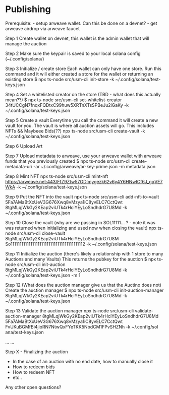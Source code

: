 # Publishing

Prerequisite: - setup arweave wallet. Can this be done on a devnet? - get arweave airdrop via arweave faucet

Step 1
Create wallet on devnet, this wallet is the admin wallet that will manage the auction

Step 2
Make sure the keypair is saved to your local solana config (~/.config/solana/)

Step 3
Initialize / create store
Each wallet can only have one store.
Run this command and it will either created a store for the wallet or returning an existing store
$ npx ts-node src/usm-cli init-store -k ~/.config/solana/test-keys.json

Step 4
Set a whitelisted creator on the store (TBD - what does this actually mean??)
$ npx ts-node src/usm-cli set-whitelist-creator 34tUCCgN7fnqxFQDtxC99huw5XRTnXTsSPBeJu2iGaKy -k ~/.config/solana/test-keys.json

Step 5
Create a vault
Everytime you call the command it will create a new vault for you. The vault is where all auction assets will go. This includes NFTs && Maybeee Bids(??)
npx ts-node src/usm-cli create-vault -k ~/.config/solana/test-keys.json

Step 6
Upload Art

Step 7
Upload metadata to arweave, use your arweave wallet with arweave funds that you previously created
$ npx ts-node src/usm-cli create-metadata-uri -ar ~/.config/arweave/ar-key-prime.json -m metadata.json

Step 8
Mint NFT
npx ts-node src/usm-cli mint-nft https://arweave.net:443/FfZ9Ztw57ODImygezk62v6y4Y6HNwICf6J_gqVE7WkA -k ~/.config/solana/test-keys.json

Step 9
Put the NFT into the vault
npx ts-node src/usm-cli add-nft-to-vault 5Fa7AMaBtXxUeV3G676Xwq8vMzya1iC8yvELC7CctQwt 8tgMLqjWkGy2KEap2viUTk4rHciYEyLoSndhdrG7U8Md -k ~/.config/solana/test-keys.json

Step 10
Close the vault (why are we passing in SOL11111... ? - note it was was returned when initializing and used now when closing the vault)
npx ts-node src/usm-cli close-vault 8tgMLqjWkGy2KEap2viUTk4rHciYEyLoSndhdrG7U8M So11111111111111111111111111111111111111112 -k ~/.config/solana/test-keys.json

Step 11
Initialize the auction (there's likely a relationship with 1 store to many Auctions and many Vaults)
This returns the pubkey for the auction
$ npx ts-node src/usm-cli init-auction 8tgMLqjWkGy2KEap2viUTk4rHciYEyLoSndhdrG7U8Md -k ~/.config/solana/test-keys.json -m 1

Step 12 (What does the auction manager give us that the Auctino does not)
Create the auction manager
$ npx ts-node src/usm-cli init-auction-manager 8tgMLqjWkGy2KEap2viUTk4rHciYEyLoSndhdrG7U8Md -k ~/.config/solana/test-keys.json

Step 13
Validate the auction manager
npx ts-node src/usm-cli validate-auction-manager 8tgMLqjWkGy2KEap2viUTk4rHciYEyLoSndhdrG7U8Md 5Fa7AMaBtXxUeV3G676Xwq8vMzya1iC8yvELC7CctQwt FvUKuBGMfBi4jioRN7NtwQxFYeTKK5NbdCM1FPvSHZNh -k ~/.config/sol
ana/test-keys.json

...
...

Step X - Finalizing the auction

- In the case of an auction with no end date, how to manually close it
- How to redeem bids
- How to redeem NFT
- etc..

Any other open questions?
